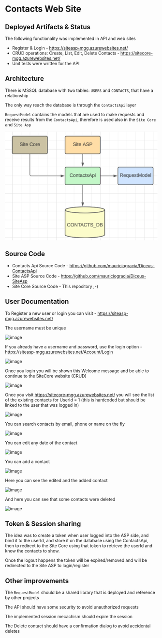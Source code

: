 # Contacts Web Site

## Deployed Artifacts & Status
The following functionality was implemented in API and web sites
- Register & Login - https://siteasp-mgg.azurewebsites.net/ 
- CRUD operations: Create, List, Edit, Delete Contacts - https://sitecore-mgg.azurewebsites.net/ 
- Unit tests were written for the API

## Architecture

There is MSSQL database with two tables: `USERS` and `CONTACTS`, that have a relationship

The only way reach the database is through the `ContactsApi` layer

`RequestModel` contains the models that are used to make requests and receive results from the `ContactsApi`, 
therefore is used also in the `Site Core` and `Site Asp`

![Architecture Diagram](Architecture.png)

## Source Code

- Contacts Api Source Code - https://github.com/mauriciogracia/Diceus-ContactsApi
- Site ASP Source Code - https://github.com/mauriciogracia/Diceus-SiteAsp
- Site Core Source Code - This repository ;-)

## User Documentation

To Register a new user or login you can visit - https://siteasp-mgg.azurewebsites.net/

The username must be unique

![image](https://github.com/mauriciogracia/Diceus-SiteCore/assets/2321661/8f2e08d4-eac6-41f5-b737-c9959099d5c7)

If you already have a username and password, use the login option - https://siteasp-mgg.azurewebsites.net/Account/Login

![image](https://github.com/mauriciogracia/Diceus-SiteCore/assets/2321661/ba737844-c207-489b-930f-45c59d42feb4)

Once you login you will be shown this Welcome message and be able to continue to the SiteCore website (CRUD)

![image](https://github.com/mauriciogracia/Diceus-SiteCore/assets/2321661/4c2e21d5-d2f1-4805-8273-ca550253bf87)

Once you visit https://sitecore-mgg.azurewebsites.net/ you will see the list of the existing contacts for UserId = 1 
(this is hardcoded but should be linked to the user that was logged in)

![image](https://github.com/mauriciogracia/Diceus-SiteCore/assets/2321661/3e11692d-02cc-414f-8fd8-8dade8fe53e5)

You can search contacts by email, phone or name on the fly

![image](https://github.com/mauriciogracia/Diceus-SiteCore/assets/2321661/b573ca0a-d748-493d-8b07-ff07ea4066ee)

You can edit any date of the contact

![image](https://github.com/mauriciogracia/Diceus-SiteCore/assets/2321661/cd084f21-9503-4919-8c43-aabd681f2af6)

You can add a contact

![image](https://github.com/mauriciogracia/Diceus-SiteCore/assets/2321661/33f78df5-52c6-485c-867d-3f18e6d4ab45)

Here you can see the edited and the added contact

![image](https://github.com/mauriciogracia/Diceus-SiteCore/assets/2321661/7bedd19c-b848-468c-acd4-6299ef20002b)

And here you can see that some contacts were deleted

![image](https://github.com/mauriciogracia/Diceus-SiteCore/assets/2321661/8a676df4-2315-4df2-b8b2-c32466772197)


## Token & Session sharing

The idea was to create a token when user logged into the ASP side, and bind it to the userId, and store it on the database using the ContactsApi, then to redirect to the Site Core using that token to retrieve the userId and know the contacts to show.

Once the logout happens the token will be expired/removed and will be redirected to the Site ASP to login/register

## Other improvements

The `RequestModel` should be a shared library that is deployed and reference by other projects

The API should have some security to avoid unauthorized requests

The implemented session mecachism should expire the session

The Delete contact should have a confirmation dialog to avoid accidental deletes
